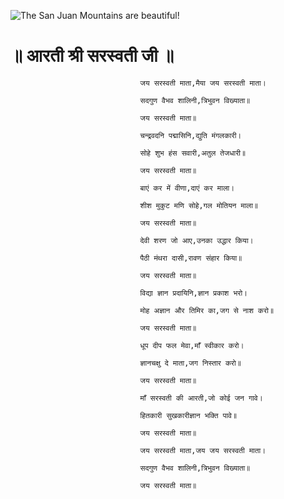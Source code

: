 ![The San Juan Mountains are beautiful!](lib/images/img.png "San Juan Mountains")

#                                  ॥ आरती श्री सरस्वती जी ॥

                                 जय सरस्वती माता,मैया जय सरस्वती माता।

                                 सदगुण वैभव शालिनी,त्रिभुवन विख्याता॥

                                 जय सरस्वती माता॥

                                 चन्द्रवदनि पद्मासिनि,द्युति मंगलकारी।

                                 सोहे शुभ हंस सवारी,अतुल तेजधारी॥

                                 जय सरस्वती माता॥

                                 बाएं कर में वीणा,दाएं कर माला।

                                 शीश मुकुट मणि सोहे,गल मोतियन माला॥

                                 जय सरस्वती माता॥

                                 देवी शरण जो आए,उनका उद्धार किया।

                                 पैठी मंथरा दासी,रावण संहार किया॥

                                 जय सरस्वती माता॥

                                 विद्या ज्ञान प्रदायिनि,ज्ञान प्रकाश भरो।

                                 मोह अज्ञान और तिमिर का,जग से नाश करो॥

                                 जय सरस्वती माता॥

                                 धूप दीप फल मेवा,माँ स्वीकार करो।

                                 ज्ञानचक्षु दे माता,जग निस्तार करो॥

                                 जय सरस्वती माता॥

                                 माँ सरस्वती की आरती,जो कोई जन गावे।

                                 हितकारी सुखकारीज्ञान भक्ति पावे॥

                                 जय सरस्वती माता॥

                                 जय सरस्वती माता,जय जय सरस्वती माता।

                                 सदगुण वैभव शालिनी,त्रिभुवन विख्याता॥

                                 जय सरस्वती माता॥